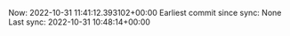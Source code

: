 Now: 2022-10-31 11:41:12.393102+00:00 Earliest commit since sync: None Last sync: 2022-10-31 10:48:14+00:00
